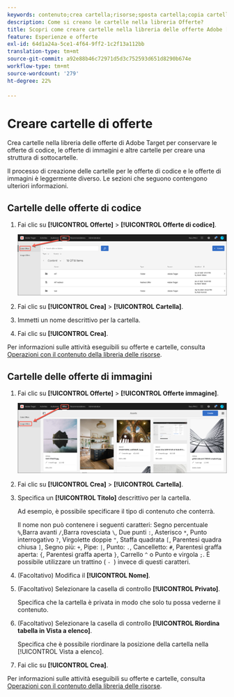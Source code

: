 ```yaml
---
keywords: contenuto;crea cartella;risorse;sposta cartella;copia cartella;elimina cartella;scarica cartella;cartella
description: Come si creano le cartelle nella libreria Offerte?
title: Scopri come creare cartelle nella libreria delle offerte Adobe [!DNL Target] per conservare le offerte di codice e immagine, nonché altre cartelle.
feature: Esperienze e offerte
exl-id: 64d1a24a-5ce1-4f64-9ff2-1c2f13a112bb
translation-type: tm+mt
source-git-commit: a92e88b46c72971d5d3c752593d651d8290b674e
workflow-type: tm+mt
source-wordcount: '279'
ht-degree: 22%

---
```


# Creare cartelle di offerte

Crea cartelle nella libreria delle offerte di Adobe Target per conservare le offerte di codice, le offerte di immagini e altre cartelle per creare una struttura di sottocartelle.

Il processo di creazione delle cartelle per le offerte di codice e le offerte di immagini è leggermente diverso. Le sezioni che seguono contengono ulteriori informazioni.

## Cartelle delle offerte di codice

1. Fai clic su **[!UICONTROL Offerte]** > **[!UICONTROL Offerte di codice]**.

   ![Scheda Offerte codice](/help/c-experiences/c-manage-content/assets/code-offers-tab.png)

1. Fai clic su **[!UICONTROL Crea]** > **[!UICONTROL Cartella]**.

1. Immetti un nome descrittivo per la cartella.

1. Fai clic su **[!UICONTROL Crea]**.

Per informazioni sulle attività eseguibili su offerte e cartelle, consulta [Operazioni con il contenuto della libreria delle risorse](/help/c-experiences/c-manage-content/assets-working.md).

## Cartelle delle offerte di immagini

1. Fai clic su **[!UICONTROL Offerte]** > **[!UICONTROL Offerte immagine]**.

   ![Scheda Offerte immagine](/help/c-experiences/c-manage-content/assets/image-offers-tab.png)

1. Fai clic su **[!UICONTROL Crea]** > **[!UICONTROL Cartella]**.
1. Specifica un **[!UICONTROL Titolo]** descrittivo per la cartella.

   Ad esempio, è possibile specificare il tipo di contenuto che conterrà.

   Il nome non può contenere i seguenti caratteri: Segno percentuale `%`,Barra avanti `/`,Barra rovesciata `\`, Due punti `:`, Asterisco `*`, Punto interrogativo `?`, Virgolette doppie `"`, Staffa quadrata `[`, Parentesi quadra chiusa `]`, Segno più: `+`, Pipe: `|`, Punto: `.`, Cancelletto: `#`, Parentesi graffa aperta: `{`, Parentesi graffa aperta `}`, Carrello `^` o Punto e virgola `;`. È possibile utilizzare un trattino ( `- `) invece di questi caratteri.

1. (Facoltativo) Modifica il **[!UICONTROL Nome]**.
1. (Facoltativo) Selezionare la casella di controllo **[!UICONTROL Privato]**.

   Specifica che la cartella è privata in modo che solo tu possa vederne il contenuto.

1. (Facoltativo) Selezionare la casella di controllo **[!UICONTROL Riordina tabella in Vista a elenco]**.

   Specifica che è possibile riordinare la posizione della cartella nella [!UICONTROL Vista a elenco].

1. Fai clic su **[!UICONTROL Crea]**.

Per informazioni sulle attività eseguibili su offerte e cartelle, consulta [Operazioni con il contenuto della libreria delle risorse](/help/c-experiences/c-manage-content/assets-working.md).
